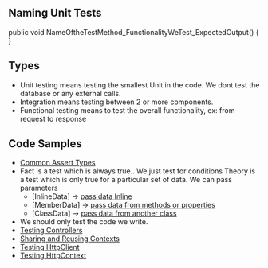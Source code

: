  <h2> Naming Unit Tests </h2>
 
 public void NameOftheTestMethod_FunctionalityWeTest_ExpectedOutput() {  }

 <h2>  Types</h2>
 <ul>
 <li> Unit testing means testing the smallest Unit in the code. We dont test the database or any external calls.  </li>
 <li> Integration means testing between 2 or more components. </li>
 <li> Functional testing means to test the overall functionality, ex: from request to response </li>
 </ul>
 
<h2>  Code Samples</h2>
<ul>
 <li>
  <a href="./UnitTesting.WebAPI/WebAPI.Tests/AssertTypes.cs "> Common Assert Types</a>
  
 </li>

<li> Fact is a test which is always true.. We just test for conditions
   Theory is a test which is only true for a particular set of data. We can pass parameters
 <ul>
  <li> [InlineData] -> <a href="./UnitTesting.WebAPI/blob/master/WebAPI.Tests/Theory/TheoryTests.cs#L19"> pass data Inline</a> </li>
   <li> [MemberData]  -> <a href="./UnitTesting.WebAPI/blob/master/WebAPI.Tests/Theory/TheoryTests.cs#L29"> pass data from methods or properties</a> </li>
   <li> [ClassData]  -> <a href="[./UnitTesting.WebAPI/blob/master/WebAPI.Tests/Theory/TheoryTests.cs#L29](https://github.com/Anish407/UnitTesting.WebAPI/blob/master/WebAPI.Tests/Theory/TheoryTests.cs#L69)"> pass data from another class</a> </li>
 </ul>
</li>
<li> We should only test the code we write. </li>

 <li> 
    <a href="./UnitTesting.WebAPI/WebAPI.Tests/Testing Controllers/">Testing Controllers </a> 
 </li>
  <li> 
    <a href="./UnitTesting.WebAPI/WebAPI.Tests/Sharing and reusing contexts/">Sharing and Reusing Contexts</a>  
 </li>
 <li> 
    <a href="./UnitTesting.WebAPI/WebAPI.Tests/Testing HttpClient/">Testing HttpClient</a> 
 </li>
  <li> 
    <a href="./UnitTesting.WebAPI/WebAPI.Tests/Testing HttpContext/">Testing HttpContext</a> 
 </li>
</ul>
